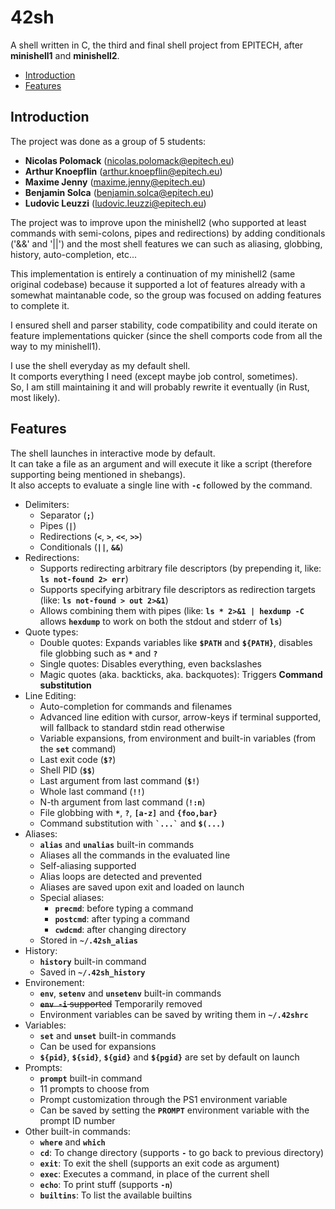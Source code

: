 42sh
====

A shell written in C, the third and final shell project from EPITECH, after **minishell1** and **minishell2**.

- [Introduction](#introduction)
- [Features](#features)

Introduction
------------

The project was done as a group of 5 students:

- **Nicolas Polomack** (nicolas.polomack@epitech.eu)
- **Arthur Knoepflin** (arthur.knoepflin@epitech.eu)
- **Maxime Jenny** (maxime.jenny@epitech.eu)
- **Benjamin Solca** (benjamin.solca@epitech.eu)
- **Ludovic Leuzzi** (ludovic.leuzzi@epitech.eu)

The project was to improve upon the minishell2 (who supported at least commands with semi-colons, pipes and redirections) by adding conditionals ('&&' and '||') and the most shell features we can such as aliasing, globbing, history, auto-completion, etc...

This implementation is entirely a continuation of my minishell2 (same original codebase) because it supported a lot of features already with a somewhat maintanable code, so the group was focused on adding features to complete it.

I ensured shell and parser stability, code compatibility and could iterate on feature implementations quicker (since the shell comports code from all the way to my minishell1).  

I use the shell everyday as my default shell.  
It comports everything I need (except maybe job control, sometimes).  
So, I am still maintaining it and will probably rewrite it eventually (in Rust, most likely).  

Features
--------

The shell launches in interactive mode by default.  
It can take a file as an argument and will execute it like a script (therefore supporting being mentioned in shebangs).  
It also accepts to evaluate a single line with **`-c`** followed by the command.  

- Delimiters:
  - Separator (**`;`**)
  - Pipes (**`|`**)
  - Redirections (**`<`**, **`>`**, **`<<`**, **`>>`**)
  - Conditionals (**`||`**, **`&&`**)
- Redirections:
  - Supports redirecting arbitrary file descriptors (by prepending it, like: **`ls not-found 2> err`**)
  - Supports specifying arbitrary file descriptors as redirection targets (like: **`ls not-found > out 2>&1`**)
  - Allows combining them with pipes (like: **`ls * 2>&1 | hexdump -C`** allows **`hexdump`** to work on both the stdout and stderr of **`ls`**)
- Quote types:
  - Double quotes: Expands variables like **`$PATH`** and **`${PATH}`**, disables file globbing such as **`*`** and **`?`**
  - Single quotes: Disables everything, even backslashes
  - Magic quotes (aka. backticks, aka. backquotes): Triggers **Command substitution**
- Line Editing:
  - Auto-completion for commands and filenames
  - Advanced line edition with cursor, arrow-keys if terminal supported, will fallback to standard stdin read otherwise
  - Variable expansions, from environment and built-in variables (from the **`set`** command)
  - Last exit code (**`$?`**)
  - Shell PID (**`$$`**)
  - Last argument from last command (**`$!`**)
  - Whole last command (**`!!`**)
  - N-th argument from last command (**`!:n`**)
  - File globbing with **`*`**, **`?`**, **`[a-z]`** and **`{foo,bar}`**
  - Command substitution with **`` `...` ``** and **`$(...)`**
- Aliases:
  - **`alias`** and **`unalias`** built-in commands
  - Aliases all the commands in the evaluated line
  - Self-aliasing supported
  - Alias loops are detected and prevented
  - Aliases are saved upon exit and loaded on launch
  - Special aliases:
    - **`precmd`**: before typing a command
    - **`postcmd`**: after typing a command
    - **`cwdcmd`**: after changing directory
  - Stored in **`~/.42sh_alias`**
- History:
  - **`history`** built-in command
  - Saved in **`~/.42sh_history`**
- Environement:
  - **`env`**, **`setenv`** and **`unsetenv`** built-in commands
  - ~~**`env -i`** supported~~ Temporarily removed
  - Environment variables can be saved by writing them in **`~/.42shrc`**
- Variables:
  - **`set`** and **`unset`** built-in commands
  - Can be used for expansions
  - **`${pid}`**, **`${sid}`**, **`${gid}`** and **`${pgid}`** are set by default on launch
- Prompts:
  - **`prompt`** built-in command
  - 11 prompts to choose from
  - Prompt customization through the PS1 environment variable
  - Can be saved by setting the **`PROMPT`** environment variable with the prompt ID number
- Other built-in commands:
  - **`where`** and **`which`**
  - **`cd`**: To change directory (supports **`-`** to go back to previous directory)
  - **`exit`**: To exit the shell (supports an exit code as argument)
  - **`exec`**: Executes a command, in place of the current shell
  - **`echo`**: To print stuff (supports **`-n`**)
  - **`builtins`**: To list the available builtins
